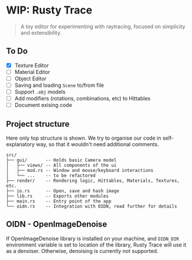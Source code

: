 # WIP: Rusty Trace
> A toy editor for experimenting with raytracing, focused on simplicity and extensibility.

## To Do

- [X] Texture Editor
- [ ] Material Editor
- [ ] Object Editor
- [ ] Saving and loading `Scene` to/from file
- [ ] Support `.obj` models
- [ ] Add modifiers (rotations, combinations, etc) to Hittables
- [ ] Document exising code

## Project structure
Here only top structure is shown. We try to organise our code in self-explanatory way, so that it wouldn't need additional comments.
``` text
src/
├── gui/       -- Holds basic Camera model
│   ├── views/ -- All components of the ui
│   ├── mod.rs -- Window and mouse/keyboard interactions
│   └── ...    -- to be refactored
├── render/    -- Rendering logic, Hittables, Materials, Textures, etc.
├── io.rs      -- Open, save and hash image
├── lib.rs     -- Exports other modules
├── main.rs    -- Entry point of the app
└── oidn.rs    -- Integration with OIDN, read further for details
```

## OIDN - OpenImageDenoise
If OpenImageDenoise library is installed on your machine, and `OIDN_DIR` environment variable is set to location of the library, Rusty Trace will use it as a denoiser. Otherwise, denoising is currently not supported.
